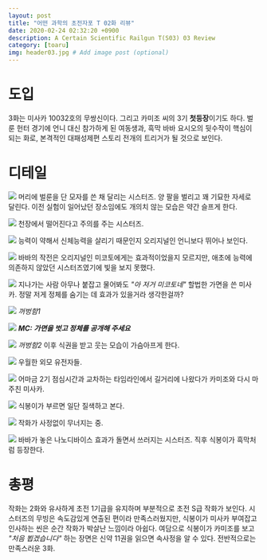 ```yaml
---
layout: post
title: "어떤 과학의 초전자포 T 02화 리뷰"
date: 2020-02-24 02:32:20 +0900
description: A Certain Scientific Railgun T(S03) 03 Review
category: [toaru]
img: header03.jpg # Add image post (optional)
---
```

# 도입
3화는 미사카 10032호의 무쌍신이다. 그리고 카미조 씨의 3기 **첫등장**이기도 하다. 벌룬 헌터 경기에 언니 대신 참가하게 된 여동생과, 흑막 바바 요시오의 뒷수작이 핵심이 되는 화로, 본격적인 대패성제편 스토리 전개의 트리거가 될 것으로 보인다.

# 디테일
![](../assets/img/toaru/03/01.jpg)
머리에 벌룬을 단 모자를 쓴 채 달리는 시스터즈. 양 팔을 벌리고 꽤 기묘한 자세로 달린다. 이전 실험이 일어났던 장소임에도 개의치 않는 모습은 약간 슬프게 한다.

![](../assets/img/toaru/03/02.jpg)
천장에서 떨어진다고 주의를 주는 시스터즈.

![](../assets/img/toaru/03/03.jpg)
능력이 약해서 신체능력을 살리기 때문인지 오리지널인 언니보다 뛰어나 보인다.

![](../assets/img/toaru/03/04.jpg)
바바의 작전은 오리지널인 미코토에게는 효과적이었을지 모르지만, 애초에 능력에 의존하지 않았던 시스터즈였기에 빛을 보지 못했다.

![](../assets/img/toaru/03/05.jpg)
지나가는 사람 아무나 붙잡고 물어봐도 *"아 저거 미코토네"* 할법한 가면을 쓴 미사카. 정말 저게 정체를 숨기는 데 효과가 있을거라 생각한걸까?

![](../assets/img/toaru/03/06.jpg)
*꺼벙함1*

![](../assets/img/toaru/03/07.jpg)
***MC: 가면을 벗고 정체를 공개해 주세요***

![](../assets/img/toaru/03/08.jpg)
*꺼벙함2* 이후 식권을 받고 웃는 모습이 가슴아프게 한다.

![](../assets/img/toaru/03/09.jpg)
우월한 외모 유전자들.

![](../assets/img/toaru/03/10.jpg)
어마금 2기 점심시간과 교차하는 타임라인에서 길거리에 나왔다가 카미조와 다시 마주친 미사카.

![](../assets/img/toaru/03/11.jpg)
식봉이가 부르면 일단 질색하고 본다.

![](../assets/img/toaru/03/12.jpg)
작화가 사정없이 무너지는 중.

![](../assets/img/toaru/03/13.jpg)
바바가 놓은 나노디바이스 효과가 돌면서 쓰러지는 시스터즈. 직후 식봉이가 흑막처럼 등장한다.

# 총평
작화는 2화와 유사하게 초전 1기급을 유지하며 부분적으로 초전 S급 작화가 보인다. 시스터즈의 무빙은 속도감있게 연출된 편이라 만족스러웠지만, 식봉이가 미사카 부여잡고 인사하는 씬은 순간 작화가 박살난 느낌이라 아쉽다. 여담으로 식봉이가 카미조를 보고 *"처음 뵙겠습니다"* 하는 장면은 신약 11권을 읽으면 속사정을 알 수 있다. 전반적으로는 만족스러운 3화.